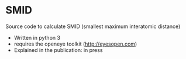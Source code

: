 # SMID

Source code to calculate SMID (smallest maximum interatomic distance)

  - Written in python 3
  - requires the openeye toolkit (http://eyesopen.com)
  - Explained in the publication:  in press
